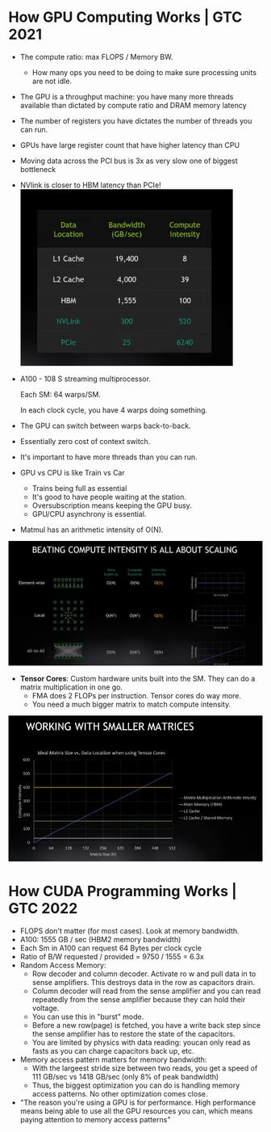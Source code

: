 # How GPU Computing Works | GTC 2021
- The compute ratio: max FLOPS / Memory BW.
    - How many ops you need to
be doing to
make sure processing units 
are not idle.

- The GPU is a throughput 
machine: you have many more 
threads available than 
dictated by compute ratio and DRAM memory latency

- The number of registers you have dictates the number of threads you can run.

- GPUs have large register count that have higher latency than CPU

- Moving data across the 
PCI bus is 3x as very slow 
one of biggest bottleneck

- NVlink is closer to HBM latency than PCIe!
![nvlink](images/nvlink_matters.png)

- A100 - 108 S streaming multiprocessor.

    Each SM: 64 warps/SM.

    In each clock cycle, you have 4 warps doing something.

- The GPU can switch between 
warps back-to-back.
- Essentially zero cost of context 
switch.
- It's important to have 
more threads than you can 
run.

- GPU vs CPU is like Train vs Car
    - Trains being full as essential
    - It's good to have people
    waiting at the station.
    - Oversubscription means 
    keeping the GPU busy.
    - GPU/CPU asynchrony is 
    essential.

- Matmul has an arithmetic
intensity of O(N).

![compute intensity](images/compute_intensity.png)

- **Tensor Cores**: Custom hardware units built into the SM. They can do a matrix multiplication in one go.
    - FMA does 2 FLOPs per instruction. Tensor cores do way more.
    - You need a much bigger matrix to match compute intensity.

![where's data](images/wheres_my_data.png)

# How CUDA Programming Works | GTC 2022
- FLOPS don't matter (for most cases). Look at memory bandwidth.
- A100: 1555 GB / sec (HBM2 memory bandwidth)
- Each Sm in A100 can request 64 Bytes per clock cycle
- Ratio of B/W requested / provided =  9750 / 1555 = 6.3x
- Random Access Memory: 
    - Row decoder and column decoder. Activate ro w and pull data in to sense amplifiers. This destroys data in the row as capacitors drain.
    - Column decoder will read from the sense amplifier and you can read repeatedly from the sense amplifier because they can hold their voltage.
    - You can use this in "burst" mode. 
    - Before a new row(page) is fetched, you have a write back step since the sense amplifier has to restore the state of the capacitors. 
    - You are limited by physics with data reading: youcan only read as fasts as you can charge capacitors back up, etc.
- Memory access pattern matters for memory bandwidth:
    - With the largeest stride size between two reads, you get a speed of 111 GB/sec vs 1418 GB/sec (only 8% of peak bandwidth)
    - Thus, the biggest optimization you can do is handling memory access patterns. No other optimization comes close.
- "The reason you're using a GPU is for performance. High performance means being able to use all the GPU resources you can, which means paying attention to memory access patterns"